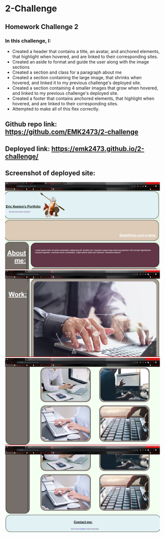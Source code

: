 # 2-Challenge
## Homework Challenge 2
### In this challenge, I:
- Created a header that contains a title, an avatar, and anchored elements, that highlight when hovered, and are linked to their corresponding sites.
- Created an aside to format and guide the user along with the image sections
- Created a section and class for a paragraph about me
- Created a section containing the large image, that shrinks when hovered, and linked it to my previous challenge's deployed site.
- Created a section containing 4 smaller images that grow when hovered, and linked to my previous challenge's deployed site.
- Created a footer that contains anchored elements, that highlight when hovered, and are linked to their corresponding sites.
- Attempted to make all of this flex correctly.

## Github repo link: https://github.com/EMK2473/2-challenge

## Deployed link: https://emk2473.github.io/2-challenge/

## Screenshot of deployed site:
![Alt text](./assets/images/Screenshot.jpg)
![Alt text](./assets/images/Screenshot-2.jpg)
![Alt text](./assets/images/Screenshot-3.jpg)
![Alt text](./assets/images/Screenshot-4.jpg)
